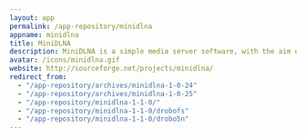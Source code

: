 ```yaml
---
layout: app
permalink: /app-repository/minidlna
appname: minidlna
title: MiniDLNA
description: MiniDLNA is a simple media server software, with the aim of being fully compliant with DLNA/UPnP-AV clients.
avatar: /icons/minidlna.gif
website: http://sourceforge.net/projects/minidlna/
redirect_from:
  - "/app-repository/archives/minidlna-1-0-24"
  - "/app-repository/archives/minidlna-1-0-25"
  - "/app-repository/minidlna-1-1-0/"
  - "/app-repository/minidlna-1-1-0/drobofs"
  - "/app-repository/minidlna-1-1-0/drobo5n"
---
```



